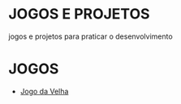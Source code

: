 # JOGOS E PROJETOS
jogos e projetos para praticar o desenvolvimento

<h1>JOGOS</h1>

<ul>
    <li><a href="https://michellycruz.github.io/jogos-e-projetos/jogo-da-velha/index.html" target="_blank">Jogo da Velha</a></li>

</ul>
